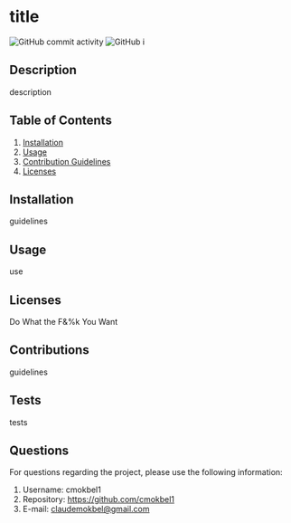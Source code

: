 
  # title
  ![GitHub commit activity](https://img.shields.io/github/commit-activity/m/cmokbel1/ReadMeGenerator)
  ![GitHub](https://img.shields.io/github/license/cmokbel1/ReadMeGenerator)
  i<mg src="http://www.wtfpl.net/wp-content/uploads/2012/12/wtfpl-badge-1.png"/>


  ## Description 
  description

  ## Table of Contents
  1. [Installation](#Installation)
  2. [Usage](#Usage)
  3. [Contribution Guidelines](#Contributions)
  4. [Licenses](#Licenses)
      
  ## Installation
  guidelines

  ## Usage
  use

  ## Licenses
  Do What the F&%k You Want

  ## Contributions
  guidelines

  ## Tests
  tests

  ## Questions
   For questions regarding the project, please use the following information:
  1. Username: cmokbel1
  2. Repository: https://github.com/cmokbel1
  3. E-mail: claudemokbel@gmail.com

